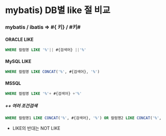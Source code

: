 # mybatis) DB별 like 절 비교

### mybatis / ibatis  => #{ 키} / #키#



#### ORACLE LIKE

```sql
WHERE 컬럼명 LIKE '%'|| #{검색어} ||'%'
```





#### MySQL LIKE

```sql
WHERE 컬럼명 LIKE CONCAT('%', #{검색어}, '%')
```



#### MSSQL

```sql
WHERE 컬럼명 LIKE '%'+ #{검색어} +'%'
```





##### ++ 여러 조건검색

```sql
WHERE 컬럼명1 LIKE CONCAT('%', #{검색어}, '%') OR 컬럼명2 LIKE CONCAT('%', #{검색어}, '%') OR 컬럼명3 LIKE CONCAT('%', #{검색어}, '%')
```



* LIKE의 반대는 NOT LIKE
